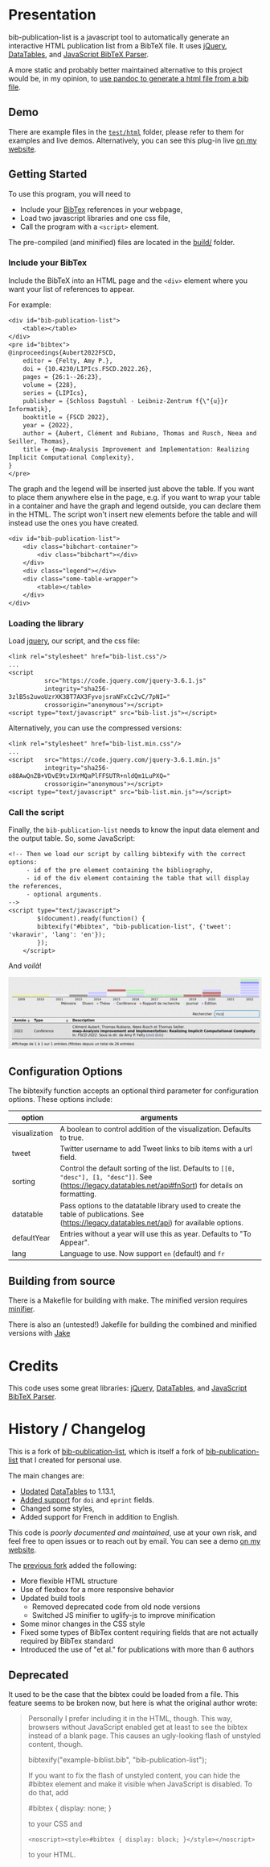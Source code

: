 # Presentation

bib-publication-list is a javascript tool to automatically generate an interactive HTML publication list from a BibTeX file.
It uses [jQuery](http://jquery.com/), [DataTables](http://datatables.net/), and [JavaScript BibTeX Parser](http://sourceforge.net/projects/jsbibtex/).

A more static and probably better maintained alternative to this project would be, in my opinion, to [use pandoc to generate a html file from a bib file](https://tex.stackexchange.com/a/298385/34551).

## Demo

There are example files in the [`test/html`](test/html/) folder, please refer to them for examples and live demos.
Alternatively, you can see this plug-in live [on my website](https://aubert.perso.math.cnrs.fr/#publicatio).

## Getting Started

To use this program, you will need to 

- Include your [BibTex](https://www.bibtex.com/) references in your webpage,
- Load two javascript libraries and one css file,
- Call the program with a `<script>` element.

The pre-compiled (and minified) files are located in the [build/](build/) folder.

### Include your BibTex

Include the BibTeX into an HTML page and the `<div>` element where you want your list of references to appear.

For example:

    <div id="bib-publication-list">
        <table></table>
    </div>
    <pre id="bibtex">
    @inproceedings{Aubert2022FSCD,
        editor = {Felty, Amy P.},
        doi = {10.4230/LIPIcs.FSCD.2022.26},
        pages = {26:1--26:23},
        volume = {228},
        series = {LIPIcs},
        publisher = {Schloss Dagstuhl - Leibniz-Zentrum f{\"{u}}r Informatik},
        booktitle = {FSCD 2022},
        year = {2022},
        author = {Aubert, Clément and Rubiano, Thomas and Rusch, Neea and Seiller, Thomas},
        title = {mwp-Analysis Improvement and Implementation: Realizing Implicit Computational Complexity},
    }
    </pre>

The graph and the legend will be inserted just above the table. If you want to place them anywhere else in
the page, e.g. if you want to wrap your table in a container and have the graph and legend outside, you
can declare them in the HTML. The script won't insert new elements before the table and will instead use
the ones you have created.

    <div id="bib-publication-list">
        <div class="bibchart-container">
            <div class="bibchart"></div>
        </div>
        <div class="legend"></div>
        <div class="some-table-wrapper">
            <table></table>
        </div>
    </div>

### Loading the library

Load [jquery](https://releases.jquery.com/), our script, and the css file:

    <link rel="stylesheet" href="bib-list.css"/>
    ...
    <script
			  src="https://code.jquery.com/jquery-3.6.1.js"
			  integrity="sha256-3zlB5s2uwoUzrXK3BT7AX3FyvojsraNFxCc2vC/7pNI="
			  crossorigin="anonymous"></script>
    <script type="text/javascript" src="bib-list.js"></script>

Alternatively, you can use the compressed versions:
    
    <link rel="stylesheet" href="bib-list.min.css"/>
    ...
    <script	  src="https://code.jquery.com/jquery-3.6.1.min.js"
			  integrity="sha256-o88AwQnZB+VDvE9tvIXrMQaPlFFSUTR+nldQm1LuPXQ="
			  crossorigin="anonymous"></script>
    <script type="text/javascript" src="bib-list.min.js"></script>

			  
### Call the script

Finally, the `bib-publication-list` needs to know the input data element and the output table. So, some JavaScript:

    <!-- Then we load our script by calling bibtexify with the correct options:
         - id of the pre element containing the bibliography,
         - id of the div element containing the table that will display the references,
         - optional arguments.
    -->
    <script type="text/javascript">
		    $(document).ready(function() {
        	bibtexify("#bibtex", "bib-publication-list", {'tweet': 'vkaravir', 'lang': 'en'});
    		});
		</script>

And _voilà_!

![](test/illustration/demo.png)

## Configuration Options

The bibtexify function accepts an optional third parameter for configuration options. These options include:

option | arguments
--- | ------------
visualization | A boolean to control addition of the visualization. Defaults to true.
tweet | Twitter username to add Tweet links to bib items with a url field.
sorting | Control the default sorting of the list. Defaults to `[[0, "desc"], [1, "desc"]]`. See (https://legacy.datatables.net/api#fnSort) for details on formatting.
datatable | Pass options to the datatable library used to create the table of publications. See (https://legacy.datatables.net/api) for available options.
defaultYear | Entries without a year will use this as year. Defaults to "To Appear".
lang | Language to use. Now support `en` (default) and `fr`

## Building from source

There is a Makefile for building with make.
The minified version requires [minifier](https://www.minifier.org/).

There is also an (untested!) Jakefile for building the combined and minified versions with [Jake](https://github.com/mde/jake)

# Credits

This code uses some great libraries: [jQuery](http://jquery.com/), [DataTables](http://datatables.net/),
and [JavaScript BibTeX Parser](http://sourceforge.net/projects/jsbibtex/).

# History / Changelog

This is a fork of [bib-publication-list](https://github.com/GioBonvi/bib-publication-list), which is itself a fork of [bib-publication-list](https://github.com/vkaravir/bib-publication-list) that I created for personal use.

The main changes are:

- [Updated](https://github.com/aubertc/bib-publication-list/commit/96fed3ad87cec534ca327c55a44a176fbb1c5e93) [DataTables](https://datatables.net/) to 1.13.1,
- [Added support](https://github.com/aubertc/bib-publication-list/commit/4155d66a05e741443b545f0b207a51d970372d0c) for `doi` and `eprint` fields.
- Changed some styles,
- Added support for French in addition to English.

This code is _poorly documented and maintained_, use at your own risk, and feel free to open issues or to reach out by email.
You can see a demo [on my website](https://aubert.perso.math.cnrs.fr/#publicatio).

The [previous fork](https://github.com/GioBonvi/bib-publication-list) added the following:

- More flexible HTML structure
- Use of flexbox for a more responsive behavior
- Updated build tools
  - Removed deprecated code from old node versions
  - Switched JS minifier to uglify-js to improve minification
- Some minor changes in the CSS style
- Fixed some types of BibTex content requiring fields that are not actually required by BibTex standard
- Introduced the use of "et al." for publications with more than 6 authors

## Deprecated 

It used to be the case that the bibtex could be loaded from a file.
This feature seems to be broken now, but here is what the original author wrote:

> Personally I prefer including it in the HTML,
> though. This way, browsers without JavaScript enabled get at least to see the bibtex instead of a blank page.
> This causes an ugly-looking flash of unstyled content, though.
>
>    bibtexify("example-biblist.bib", "bib-publication-list");
>
>
>If you want to fix the flash of unstyled content, you can hide the #bibtex element and make it
visible when JavaScript is disabled. To do that, add
>
>    #bibtex { display: none; }
>
> to your CSS and
> 
>     <noscript><style>#bibtex { display: block; }</style></noscript>
> 
> to your HTML.
